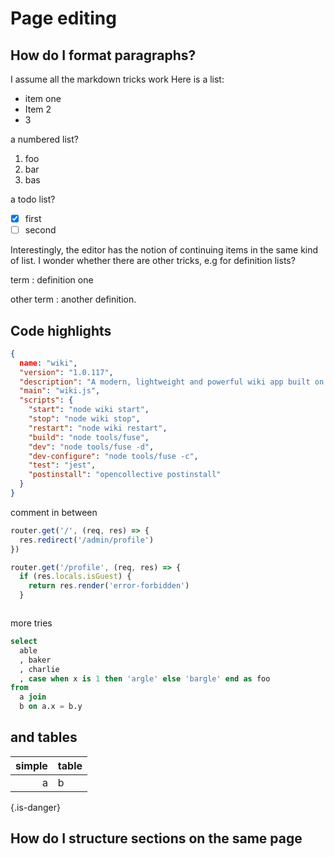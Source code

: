 <!-- TITLE: Seq 1 P 1 -->
<!-- SUBTITLE: The first page in a multipage sequence -->

# Page editing
## How do I format paragraphs?
I assume all the markdown tricks work
Here is a list:
* item one
* Item 2
* 3

a numbered list?
1. foo
2. bar
3. bas

a todo list?
- [x] first
- [ ] second

Interestingly, the editor has the notion of continuing items in the same kind of list.
I wonder whether there are other tricks, e.g for definition lists?

term
: definition one

other term
:  another definition.

## Code highlights

```json
{
  name: "wiki",
  "version": "1.0.117",
  "description": "A modern, lightweight and powerful wiki app built on NodeJS, Git and Markdown",
  "main": "wiki.js",
  "scripts": {
    "start": "node wiki start",
    "stop": "node wiki stop",
    "restart": "node wiki restart",
    "build": "node tools/fuse",
    "dev": "node tools/fuse -d",
    "dev-configure": "node tools/fuse -c",
    "test": "jest",
    "postinstall": "opencollective postinstall"
  }
} 
```

comment in between 


```javascript
router.get('/', (req, res) => {
  res.redirect('/admin/profile')
})

router.get('/profile', (req, res) => {
  if (res.locals.isGuest) {
    return res.render('error-forbidden')
  }



```

more tries

```sql
select
  able
  , baker
  , charlie 
  , case when x is 1 then 'argle' else 'bargle' end as foo
from 
  a join
  b on a.x = b.y
```

## and tables

| simple | table |
| -----: | ----- |
|      a | b     |
{.is-danger}

## How do I structure sections on the same page
